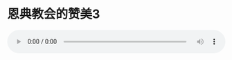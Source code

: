 # 恩典教会的赞美3

<audio style="width: 100%;" preload="false" controls controlslist="nodownload"><source src="//file.simai.life/audio/mp3/old/12223.mp3" type="audio/mpeg">Your browser does not support the audio element.</audio>


